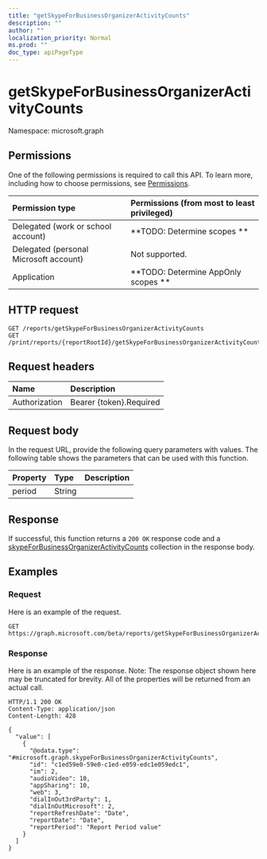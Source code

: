 ```yaml
---
title: "getSkypeForBusinessOrganizerActivityCounts"
description: ""
author: ""
localization_priority: Normal
ms.prod: ""
doc_type: apiPageType
---
```


# getSkypeForBusinessOrganizerActivityCounts

Namespace: microsoft.graph



## Permissions
One of the following permissions is required to call this API. To learn more, including how to choose permissions, see [Permissions](/concepts/permissions-reference.md).

|Permission type|Permissions (from most to least privileged)|
|:---|:---|
|Delegated (work or school account)|**TODO: Determine scopes **|
|Delegated (personal Microsoft account)|Not supported.|
|Application|**TODO: Determine AppOnly scopes **|

## HTTP request
<!-- {
  "blockType": "ignored"
}
-->
``` http
GET /reports/getSkypeForBusinessOrganizerActivityCounts
GET /print/reports/{reportRootId}/getSkypeForBusinessOrganizerActivityCounts
```

## Request headers
|Name|Description|
|:---|:---|
|Authorization|Bearer {token}.Required|

## Request body
In the request URL, provide the following query parameters with values.
The following table shows the parameters that can be used with this function.

|Property|Type|Description|
|:---|:---|:---|
|period|String||



## Response
If successful, this function returns a `200 OK` response code and a [skypeForBusinessOrganizerActivityCounts](../resources/skypeforbusinessorganizeractivitycounts.md) collection in the response body.

## Examples

### Request
Here is an example of the request.
<!-- {
  "blockType": "request",
  "name": "reportroot_getskypeforbusinessorganizeractivitycounts"
}
-->
``` http
GET https://graph.microsoft.com/beta/reports/getSkypeForBusinessOrganizerActivityCounts(period='parameterValue')
```

### Response
Here is an example of the response. Note: The response object shown here may be truncated for brevity. All of the properties will be returned from an actual call.
<!-- {
  "blockType": "response",
  "truncated": true,
  "@odata.type": "collection(microsoft.graph.skypeforbusinessorganizeractivitycounts)"
}
-->
``` http
HTTP/1.1 200 OK
Content-Type: application/json
Content-Length: 428

{
  "value": [
    {
      "@odata.type": "#microsoft.graph.skypeForBusinessOrganizerActivityCounts",
      "id": "c1ed59e0-59e0-c1ed-e059-edc1e059edc1",
      "im": 2,
      "audioVideo": 10,
      "appSharing": 10,
      "web": 3,
      "dialInOut3rdParty": 1,
      "dialInOutMicrosoft": 2,
      "reportRefreshDate": "Date",
      "reportDate": "Date",
      "reportPeriod": "Report Period value"
    }
  ]
}
```

